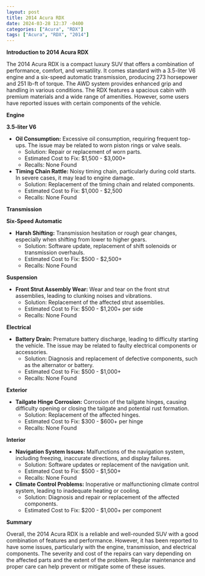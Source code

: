 ```yaml
---
layout: post
title: 2014 Acura RDX
date: 2024-03-28 12:37 -0400
categories: ["Acura", "RDX"]
tags: ["Acura", "RDX", "2014"]
---
```

**Introduction to 2014 Acura RDX**

The 2014 Acura RDX is a compact luxury SUV that offers a combination of performance, comfort, and versatility. It comes standard with a 3.5-liter V6 engine and a six-speed automatic transmission, producing 273 horsepower and 251 lb-ft of torque. The AWD system provides enhanced grip and handling in various conditions. The RDX features a spacious cabin with premium materials and a wide range of amenities. However, some users have reported issues with certain components of the vehicle.

**Engine**

**3.5-liter V6**

* **Oil Consumption:** Excessive oil consumption, requiring frequent top-ups. The issue may be related to worn piston rings or valve seals.
    * Solution: Repair or replacement of worn parts.
    * Estimated Cost to Fix: $1,500 - $3,000+
    * Recalls: None Found
* **Timing Chain Rattle:** Noisy timing chain, particularly during cold starts. In severe cases, it may lead to engine damage.
    * Solution: Replacement of the timing chain and related components.
    * Estimated Cost to Fix: $1,000 - $2,500
    * Recalls: None Found

**Transmission**

**Six-Speed Automatic**

* **Harsh Shifting:** Transmission hesitation or rough gear changes, especially when shifting from lower to higher gears.
    * Solution: Software update, replacement of shift solenoids or transmission overhauls.
    * Estimated Cost to Fix: $500 - $2,500+
    * Recalls: None Found

**Suspension**

* **Front Strut Assembly Wear:** Wear and tear on the front strut assemblies, leading to clunking noises and vibrations.
    * Solution: Replacement of the affected strut assemblies.
    * Estimated Cost to Fix: $500 - $1,200+ per side
    * Recalls: None Found

**Electrical**

* **Battery Drain:** Premature battery discharge, leading to difficulty starting the vehicle. The issue may be related to faulty electrical components or accessories.
    * Solution: Diagnosis and replacement of defective components, such as the alternator or battery.
    * Estimated Cost to Fix: $500 - $1,000+
    * Recalls: None Found

**Exterior**

* **Tailgate Hinge Corrosion:** Corrosion of the tailgate hinges, causing difficulty opening or closing the tailgate and potential rust formation.
    * Solution: Replacement of the affected hinges.
    * Estimated Cost to Fix: $300 - $600+ per hinge
    * Recalls: None Found

**Interior**

* **Navigation System Issues:** Malfunctions of the navigation system, including freezing, inaccurate directions, and display failures.
    * Solution: Software updates or replacement of the navigation unit.
    * Estimated Cost to Fix: $500 - $1,500+
    * Recalls: None Found
* **Climate Control Problems:** Inoperative or malfunctioning climate control system, leading to inadequate heating or cooling.
    * Solution: Diagnosis and repair or replacement of the affected components.
    * Estimated Cost to Fix: $200 - $1,000+ per component

**Summary**

Overall, the 2014 Acura RDX is a reliable and well-rounded SUV with a good combination of features and performance. However, it has been reported to have some issues, particularly with the engine, transmission, and electrical components. The severity and cost of the repairs can vary depending on the affected parts and the extent of the problem. Regular maintenance and proper care can help prevent or mitigate some of these issues.
